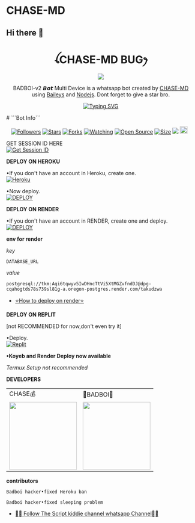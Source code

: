 # CHASE-MD
   ## Hi there 👋

<h1 align="center">ꪶCHASE-MD BUGꫂ<br></h1>
<p align="center">
<img src="https://telegra.ph/file/6cad0ed0565f1edfc94c0.jpg" />
</p>

<p align="center">
BADBOI-v2 𝘽𝙤𝙩 Multi Device is a whatsapp bot created by <a href="https://github.com/BADBOI-v1" target="_blank">CHASE-MD</a> using <a href="https://github.com/adiwajshing/Baileys" target="_blank">Baileys</a> and <a href="https://github.com/nodejs" target="_blank">Nodejs</a>. Dont forget to give a star bro.
</p>
<p align="center">
  <a href="https://git.io/typing-svg"><img src="https://readme-typing-svg.demolab.com?font=EB+Garamond&weight=800&size=28&duration=4000&pause=1000&random=false&width=435&lines=+_____CHASE+MD_____;WHATSAPP+CRASH+x+BUG+BOT;DEVELOPED+BY+BAD+BOI;REALESE+DATE+14%2F7%2F2024." alt="Typing SVG" /></a>
</p>
# ```Bot Info```
<p align="center">
<a href="https://github.com/BADBOI-v1/followers"><img title="Followers" src="https://img.shields.io/github/followers/BADBOI-v1?color=red&style=flat-square"></a>
<a href="https://github.com/BADBOI-v1/CHASE-MDstargazers/"><img title="Stars" src="https://img.shields.io/github/stars/BADBOI-v1/CHASE-MD?color=blue&style=flat-square"></a>
<a href="https://github.com/BADBOI-v1/CHASE-MD/network/members"><img title="Forks" src="https://img.shields.io/github/forks/BADBOI-v1/CHASE-MD?color=red&style=flat-square"></a>
<a href="https://github.com/BADBOI-v1/CHASE-MD/watchers"><img title="Watching" src="https://img.shields.io/github/watchers/BADBOI-v1/CHASE-MD?label=Watchers&color=blue&style=flat-square"></a>
<a href="https://github.com/BADBOI-v1/CHASE-MD"><img title="Open Source" src="https://img.shields.io/badge/Author-BADBOI%20Bot%20Inc.-red?v=103"></a>
<a href="https://github.com/BADBOI-v1/CHASE-MD/"><img title="Size" src="https://img.shields.io/github/repo-size/BADBOI-v1/CHASE-MD?style=flat-square&color=green"></a>
<a href="https://hits.seeyoufarm.com"><img src="https://hits.seeyoufarm.com/api/count/incr/badge.svg?url=https%3A%2F%2Fgithub.com%2BADBOI-v1%2FBLACK BADBOI-v1BUG&count_bg=%2379C83D&title_bg=%23555555&icon=probot.svg&icon_color=%2300FF6D&title=hits&edge_flat=false"/></a>
<a href="https://github.com/BADBOI-v1/CHASE-MD/graphs/commit-activity"><img height="20" src="https://img.shields.io/badge/Maintained%3F-yes-green.svg"></a>&nbsp;&nbsp;


 GET SESSION ID HERE
 <br>
 <a href='https://tkmsession-929e14d27646.herokuapp.com/' target="_blank"><img alt='Get Session ID' src='https://img.shields.io/badge/Get session id-blue?style=for-the-badge&logo=opencv&logoColor=white'/></a> 

**DEPLOY ON HEROKU**

•If you don't have an account in Heroku, create one.
   <br>
    <a href='https://signup.heroku.com/' target="_blank"><img alt='Heroku' src='https://img.shields.io/badge/-Create-purple?style=for-the-badge&logo=heroku&logoColor=white'/></a>

•Now deploy.
    <br>
    <a href='https://dashboard.heroku.com/new?template=https://github.com/BADBOI-v1/CHASE-MD' target="_blank"><img alt='DEPLOY' src='https://img.shields.io/badge/-DEPLOY-purple?style=for-the-badge&logo=heroku&logoColor=white'/></a>

**DEPLOY ON RENDER**

•If you don't have an account in RENDER, create one and deploy.
    <br>
    <a href='https://dashboard.render.com/select-repo?type=web' target="_blank"><img alt='DEPLOY' src='https://img.shields.io/badge/-DEPLOY-black?style=for-the-badge&logo=render&logoColor=white'/></a>

**env for render**

_key_

```
DATABASE_URL
```
_value_

```
postgresql://tkm:Aqi6tqwyv5IwDHncTtVi5XtMGZvfndDJ@dpg-cqahogtds78s739sl81g-a.oregon-postgres.render.com/takudzwa
```
* [⭐️How to deploy on render⭐️](https://youtu.be/FiRpFMZZrMU?si=tyLUSRBqLt4wyfK-)


**DEPLOY ON REPLIT**

[not RECOMMENDED for now,don't even try it]

•Deploy.
    <br>
    <a href='https://replit.com/github.com/BADBOI-v1/CHASE-MD' target="_blank"><img alt='Replit' src='https://img.shields.io/badge/-Deploy-red?style=for-the-badge&logo=replit&logoColor=white'/></a>

**•Koyeb and Render Deploy now available**

_Termux Setup not recommended_

**DEVELOPERS**

<table>
  <tr>
    <td>CHASE💰</td>
    <td>🤴BADBOI👑</td>
  </tr>
  <tr>
    <td><a href="https://github.com/Chasenitro001"><img src="https://avatars.githubusercontent.com/u/142972494?v=4" width="180"</td>
    <td><a href="https://github.com/BADBOI-v1"><img src="https://telegra.ph/file/2fc766ab7467ded0fac9c.png" width="180"</td>
  </tr>
</table>

**contributors**

```
Badboi hacker•fixed Heroku ban
```
```
Badboi hacker•fixed sleeping problem
```

* [🧑‍💻 Follow The Script kiddie channel  whatsapp Channel🧑‍💻](https://whatsapp.com/channel/0029VadCyFZGufJ2YW4bG42x)


